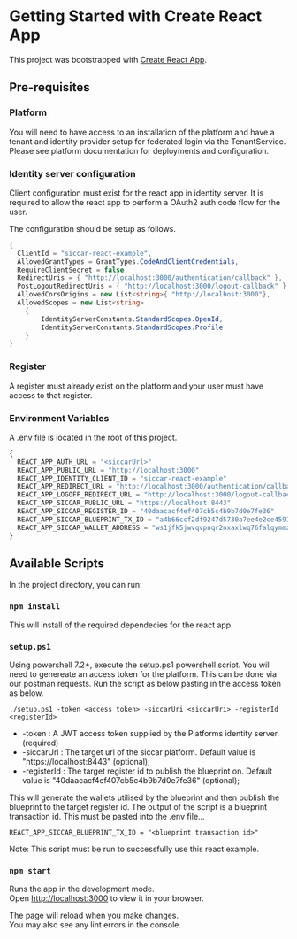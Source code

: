 # Getting Started with Create React App

This project was bootstrapped with [Create React App](https://github.com/facebook/create-react-app).

## Pre-requisites

### Platform

You will need to have access to an installation of the platform and have a tenant and identity provider setup for federated login via the TenantService. Please see platform documentation for deployments and configuration.

### Identity server configuration

Client configuration must exist for the react app in identity server. It is required to allow the react app to perform a OAuth2 auth code flow for the user.

The configuration should be setup as follows.

```c#
{
  ClientId = "siccar-react-example",
  AllowedGrantTypes = GrantTypes.CodeAndClientCredentials,
  RequireClientSecret = false,
  RedirectUris = { "http://localhost:3000/authentication/callback" },
  PostLogoutRedirectUris = { "http://localhost:3000/logout-callback" },
  AllowedCorsOrigins = new List<string>{ "http://localhost:3000"},
  AllowedScopes = new List<string>
    {
        IdentityServerConstants.StandardScopes.OpenId,
        IdentityServerConstants.StandardScopes.Profile
    }
}
````

### Register

A register must already exist on the platform and your user must have access to that register.

### Environment Variables

A .env file is located in the root of this project.

```js
{
  REACT_APP_AUTH_URL = "<siccarUrl>"
  REACT_APP_PUBLIC_URL = "http://localhost:3000"
  REACT_APP_IDENTITY_CLIENT_ID = "siccar-react-example"
  REACT_APP_REDIRECT_URL = "http://localhost:3000/authentication/callback"
  REACT_APP_LOGOFF_REDIRECT_URL = "http://localhost:3000/logout-callback"
  REACT_APP_SICCAR_PUBLIC_URL = "https://localhost:8443"
  REACT_APP_SICCAR_REGISTER_ID = "40daacacf4ef407cb5c4b9b7d0e7fe36"
  REACT_APP_SICCAR_BLUEPRINT_TX_ID = "a4b66ccf2df9247d5730a7ee4e2ce4591efbd4d3bb514dcb8152fb303c7516cf"
  REACT_APP_SICCAR_WALLET_ADDRESS = "ws1jfk5jwvqvpnqr2nxaxlwq76falqymmz29q4rar3x05xkjzpqqqp2qcv08xa"
}
```

## Available Scripts

In the project directory, you can run:

### `npm install`

This will install of the required dependecies for the react app.

### `setup.ps1`

Using powershell 7.2+, execute the setup.ps1 powershell script. You will need to genereate an access token for the platform. This can be done via our postman requests.
Run the script as below pasting in the access token as below.

`./setup.ps1 -token <access token> -siccarUri <siccarUri> -registerId <registerId>`

- -token : A JWT access token supplied by the Platforms identity server. (required)
- -siccarUri : The target url of the siccar platform. Default value is "https://localhost:8443" (optional);
- -registerId : The target register id to publish the blueprint on. Default value is "40daacacf4ef407cb5c4b9b7d0e7fe36" (optional);

This will generate the wallets utilised by the blueprint and then publish the blueprint to the target register id. The output of the script is a blueprint transaction id.
This must be pasted into the .env file...

`
REACT_APP_SICCAR_BLUEPRINT_TX_ID = "<blueprint transaction id>"
`

Note: This script must be run to successfully use this react example.

### `npm start`

Runs the app in the development mode.\
Open [http://localhost:3000](http://localhost:3000) to view it in your browser.

The page will reload when you make changes.\
You may also see any lint errors in the console.
